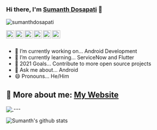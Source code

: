### Hi there, I'm [Sumanth Dosapati](https://sumanthdosapati.github.io) 👋

<p align="left"> <img src="https://komarev.com/ghpvc/?username=sumanthdosapati&label=Views&color=blue&style=plastic" alt="sumanthdosapati" /> </p>

<a href="https://wa.me/7731824240/">
  <img align="left" alt="Sumanth's Whatsapp" width="22px" src="https://cdn.jsdelivr.net/npm/simple-icons@v3/icons/whatsapp.svg" />
</a>

<a href="https://instagram.com/sumanth_dosapati/">
  <img align="left" alt="Sumanth's Instagram" width="22px" src="https://cdn.jsdelivr.net/npm/simple-icons@v3/icons/instagram.svg" />
</a>

<a href="https://linkedin.com/in/sumanthdosapati">
  <img align="left" alt="Sumanth's Linkdein" width="22px" src="https://cdn.jsdelivr.net/npm/simple-icons@v3/icons/linkedin.svg" />
</a>

<a href="https://github.com/sumanthdosapati">
  <img align="left" alt="Sumanth's Github" width="22px" src="https://cdn.jsdelivr.net/npm/simple-icons@v3/icons/github.svg" />
</a>

<a href="https://t.me/sumanthdosapati">
  <img align="left" alt="Sumanth's Telegram" width="22px" src="https://cdn.jsdelivr.net/npm/simple-icons@v3/icons/telegram.svg" />
</a>

<a href="https://twitter.com/sumanthdosapati">
  <img align="left" alt="Sumanth's Twitter" width="22px" src="https://cdn.jsdelivr.net/npm/simple-icons@v3/icons/twitter.svg" />
</a>

<br/>
<br/>


- 🔭 I’m currently working on... Android Development
- 🌱 I’m currently learning... ServiceNow and Flutter
- 🤔  2021 Goals... Contribute to more open source projects
- 💬 Ask me about... Android 
- 😄 Pronouns... He/Him

🔗 More about me: [My Website](https://sumanthdosapati.github.io/)
---
<a href="https://github.com/sumanthdosapati">
  <img align="center" src="https://github-readme-stats.vercel.app/api/top-langs/?username=sumanthdosapati&theme=light&hide_langs_below=1" />
</a>
---

![Sumanth's github stats](https://github-readme-stats.vercel.app/api?username=sumanthdosapati&show_icons=true&hide_border=true)



